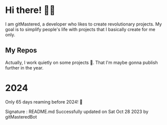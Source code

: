 
# Hi there! 🙋‍♂️
I am gitMastered, a developer who likes to create revolutionary projects.
My goal is to simplify people's life with projects that I basically create for me only.

## My Repos
Actually, I work quietly on some projects 👀. That I'm maybe gonna publish further in the year.

# 2024
Only 65 days reaming before 2024! 🙌

Signature : README.md Successfully updated on Sat Oct 28 2023 by gitMasteredBot

